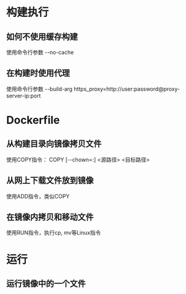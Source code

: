 # 构建执行

## 如何不使用缓存构建
使用命令行参数 --no-cache

## 在构建时使用代理
使用命令行参数 --build-arg https_proxy=http://user:password@proxy-server-ip:port

# Dockerfile

## 从构建目录向镜像拷贝文件

使用COPY指令：
COPY [--chown=<user>:<group>] <源路径> <目标路径>

## 从网上下载文件放到镜像
使用ADD指令，类似COPY

## 在镜像内拷贝和移动文件
使用RUN指令，执行cp, mv等Linux指令


# 运行

## 运行镜像中的一个文件

